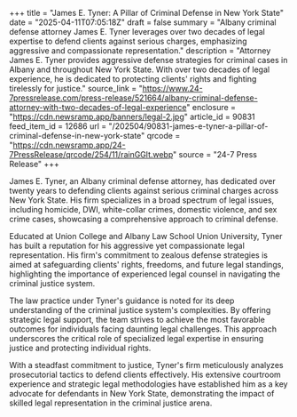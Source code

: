 +++
title = "James E. Tyner: A Pillar of Criminal Defense in New York State"
date = "2025-04-11T07:05:18Z"
draft = false
summary = "Albany criminal defense attorney James E. Tyner leverages over two decades of legal expertise to defend clients against serious charges, emphasizing aggressive and compassionate representation."
description = "Attorney James E. Tyner provides aggressive defense strategies for criminal cases in Albany and throughout New York State. With over two decades of legal experience, he is dedicated to protecting clients' rights and fighting tirelessly for justice."
source_link = "https://www.24-7pressrelease.com/press-release/521664/albany-criminal-defense-attorney-with-two-decades-of-legal-experience"
enclosure = "https://cdn.newsramp.app/banners/legal-2.jpg"
article_id = 90831
feed_item_id = 12686
url = "/202504/90831-james-e-tyner-a-pillar-of-criminal-defense-in-new-york-state"
qrcode = "https://cdn.newsramp.app/24-7PressRelease/qrcode/254/11/rainGGlt.webp"
source = "24-7 Press Release"
+++

<p>James E. Tyner, an Albany criminal defense attorney, has dedicated over twenty years to defending clients against serious criminal charges across New York State. His firm specializes in a broad spectrum of legal issues, including homicide, DWI, white-collar crimes, domestic violence, and sex crime cases, showcasing a comprehensive approach to criminal defense.</p><p>Educated at Union College and Albany Law School Union University, Tyner has built a reputation for his aggressive yet compassionate legal representation. His firm's commitment to zealous defense strategies is aimed at safeguarding clients' rights, freedoms, and future legal standings, highlighting the importance of experienced legal counsel in navigating the criminal justice system.</p><p>The law practice under Tyner's guidance is noted for its deep understanding of the criminal justice system's complexities. By offering strategic legal support, the team strives to achieve the most favorable outcomes for individuals facing daunting legal challenges. This approach underscores the critical role of specialized legal expertise in ensuring justice and protecting individual rights.</p><p>With a steadfast commitment to justice, Tyner's firm meticulously analyzes prosecutorial tactics to defend clients effectively. His extensive courtroom experience and strategic legal methodologies have established him as a key advocate for defendants in New York State, demonstrating the impact of skilled legal representation in the criminal justice arena.</p>